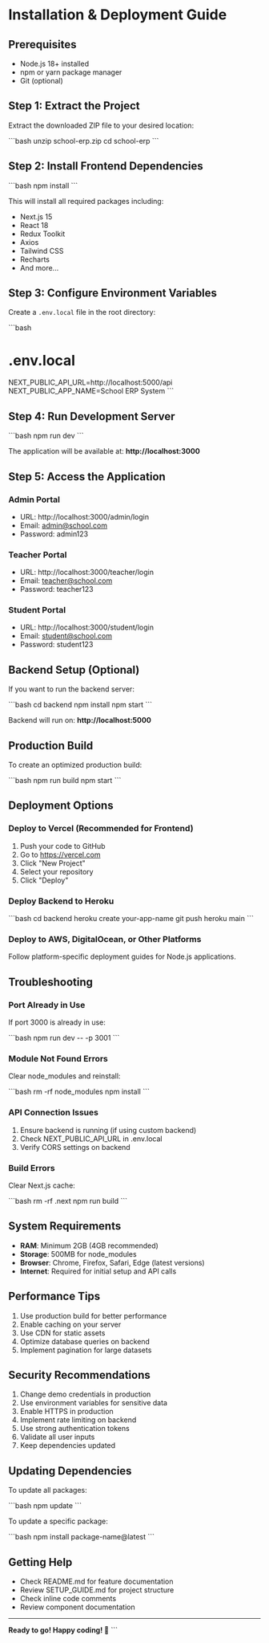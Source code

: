 # Installation & Deployment Guide

## Prerequisites

- Node.js 18+ installed
- npm or yarn package manager
- Git (optional)

## Step 1: Extract the Project

Extract the downloaded ZIP file to your desired location:

\`\`\`bash
unzip school-erp.zip
cd school-erp
\`\`\`

## Step 2: Install Frontend Dependencies

\`\`\`bash
npm install
\`\`\`

This will install all required packages including:
- Next.js 15
- React 18
- Redux Toolkit
- Axios
- Tailwind CSS
- Recharts
- And more...

## Step 3: Configure Environment Variables

Create a `.env.local` file in the root directory:

\`\`\`bash
# .env.local
NEXT_PUBLIC_API_URL=http://localhost:5000/api
NEXT_PUBLIC_APP_NAME=School ERP System
\`\`\`

## Step 4: Run Development Server

\`\`\`bash
npm run dev
\`\`\`

The application will be available at: **http://localhost:3000**

## Step 5: Access the Application

### Admin Portal
- URL: http://localhost:3000/admin/login
- Email: admin@school.com
- Password: admin123

### Teacher Portal
- URL: http://localhost:3000/teacher/login
- Email: teacher@school.com
- Password: teacher123

### Student Portal
- URL: http://localhost:3000/student/login
- Email: student@school.com
- Password: student123

## Backend Setup (Optional)

If you want to run the backend server:

\`\`\`bash
cd backend
npm install
npm start
\`\`\`

Backend will run on: **http://localhost:5000**

## Production Build

To create an optimized production build:

\`\`\`bash
npm run build
npm start
\`\`\`

## Deployment Options

### Deploy to Vercel (Recommended for Frontend)

1. Push your code to GitHub
2. Go to https://vercel.com
3. Click "New Project"
4. Select your repository
5. Click "Deploy"

### Deploy Backend to Heroku

\`\`\`bash
cd backend
heroku create your-app-name
git push heroku main
\`\`\`

### Deploy to AWS, DigitalOcean, or Other Platforms

Follow platform-specific deployment guides for Node.js applications.

## Troubleshooting

### Port Already in Use

If port 3000 is already in use:

\`\`\`bash
npm run dev -- -p 3001
\`\`\`

### Module Not Found Errors

Clear node_modules and reinstall:

\`\`\`bash
rm -rf node_modules
npm install
\`\`\`

### API Connection Issues

1. Ensure backend is running (if using custom backend)
2. Check NEXT_PUBLIC_API_URL in .env.local
3. Verify CORS settings on backend

### Build Errors

Clear Next.js cache:

\`\`\`bash
rm -rf .next
npm run build
\`\`\`

## System Requirements

- **RAM**: Minimum 2GB (4GB recommended)
- **Storage**: 500MB for node_modules
- **Browser**: Chrome, Firefox, Safari, Edge (latest versions)
- **Internet**: Required for initial setup and API calls

## Performance Tips

1. Use production build for better performance
2. Enable caching on your server
3. Use CDN for static assets
4. Optimize database queries on backend
5. Implement pagination for large datasets

## Security Recommendations

1. Change demo credentials in production
2. Use environment variables for sensitive data
3. Enable HTTPS in production
4. Implement rate limiting on backend
5. Use strong authentication tokens
6. Validate all user inputs
7. Keep dependencies updated

## Updating Dependencies

To update all packages:

\`\`\`bash
npm update
\`\`\`

To update a specific package:

\`\`\`bash
npm install package-name@latest
\`\`\`

## Getting Help

- Check README.md for feature documentation
- Review SETUP_GUIDE.md for project structure
- Check inline code comments
- Review component documentation

---

**Ready to go! Happy coding! 🚀**
\`\`\`
